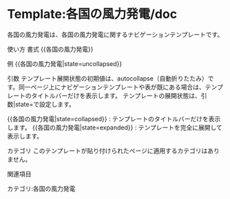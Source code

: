 # Template:各国の風力発電/doc

各国の風力発電は、各国の風力発電に関するナビゲーションテンプレートです。

使い方
書式
{{各国の風力発電}}

例
{{各国の風力発電|state=uncollapsed}}

引数
テンプレート展開状態の初期値は、autocollapse（自動折りたたみ）です。同一ページ上にナビゲーションテンプレートや表が既にある場合は、テンプレートのタイトルバーだけを表示します。
テンプレートの展開状態は、引数|state=で設定します。

{{各国の風力発電|state=collapsed}} : テンプレートのタイトルバーだけを表示します。
{{各国の風力発電|state=expanded}} : テンプレートを完全に展開して表示します。

カテゴリ
このテンプレートが貼り付けられたページに適用するカテゴリはありません。

関連項目

カテゴリ:各国の風力発電